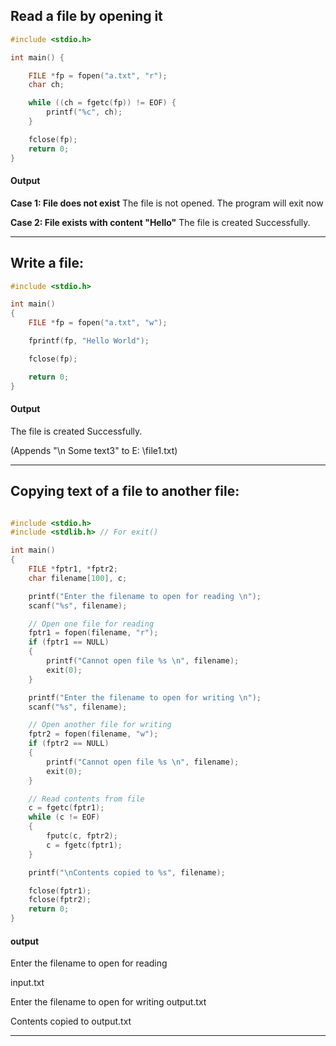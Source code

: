 ## Read a file by opening it
```c
#include <stdio.h>

int main() {

    FILE *fp = fopen("a.txt", "r");
    char ch;

    while ((ch = fgetc(fp)) != EOF) {
        printf("%c", ch);
    }

    fclose(fp);
    return 0;
}

```

#### Output 

**Case 1: File does not exist**
The file is not opened. The program will exit now

**Case 2: File exists with content "Hello"**
The file is created Successfully.
***

## Write a file:
```c
#include <stdio.h>

int main()
{
    FILE *fp = fopen("a.txt", "w");

    fprintf(fp, "Hello World");

    fclose(fp);

    return 0;
}
```
#### Output
<non-zero value>The file is created Successfully.

(Appends "\n Some text3" to E: \file1.txt)
***
## Copying text of a file to another file:

```c

#include <stdio.h>
#include <stdlib.h> // For exit()

int main()
{
    FILE *fptr1, *fptr2;
    char filename[100], c;

    printf("Enter the filename to open for reading \n");
    scanf("%s", filename);

    // Open one file for reading
    fptr1 = fopen(filename, "r");
    if (fptr1 == NULL)
    {
        printf("Cannot open file %s \n", filename);
        exit(0);
    }

    printf("Enter the filename to open for writing \n");
    scanf("%s", filename);

    // Open another file for writing
    fptr2 = fopen(filename, "w");
    if (fptr2 == NULL)
    {
        printf("Cannot open file %s \n", filename);
        exit(0);
    }

    // Read contents from file
    c = fgetc(fptr1);
    while (c != EOF)
    {
        fputc(c, fptr2);
        c = fgetc(fptr1);
    }

    printf("\nContents copied to %s", filename);

    fclose(fptr1);
    fclose(fptr2);
    return 0;
}

```
#### output 

Enter the filename to open for reading

input.txt

Enter the filename to open for writing output.txt

Contents copied to output.txt
***